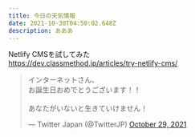 ```yaml
---
title: 今日の天気情報
date: 2021-10-30T04:50:02.648Z
description: あああ
---
```

Netlify CMSを試してみた<br>
https://dev.classmethod.jp/articles/try-netlify-cms/



<!--StartFragment-->

<!--StartFragment-->

> インターネットさん、\
> お誕生日おめでとうございます！！\
> \
> あなたがいないと生きていけません！
>
> — Twitter Japan (@TwitterJP) [October 29, 2021](https://twitter.com/TwitterJP/status/1453887253558747140?ref_src=twsrc%5Etfw)

<!--EndFragment-->

<!--EndFragment-->